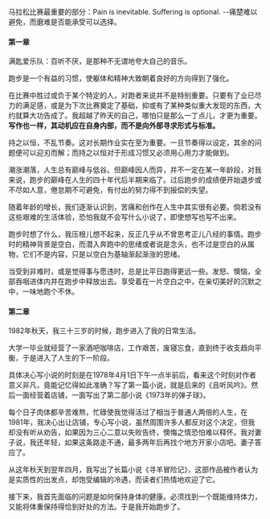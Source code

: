 马拉松比赛最重要的部分：Pain is inevitable. Suffering is optional. --痛楚难以避免，而磨难是否能承受可以选择。

#### 第一章

满匙爱乐队：百听不厌，是那种不无谓地夸大自己的音乐。

跑步是一个有益的习惯，使躯体和精神大致朝着良好的方向得到了强化。

在比赛中胜过或负于某个特定的人，对跑者来说并不是特别重要。只要有了业已尽力的满足感，或是为下次比赛奠定了基础，抑或有了某种类似重大发现的东西，大约就算大功告成了。我超越了昨天的自己，哪怕只是那么一丁点儿，才更为重要。**写作也一样，其动机应在自身内部，而不是向外部寻求形式与标准。**

持之以恒，不乱节奏。这对长期作业实在至为重要。一旦节奏得以设定，其余的问题便可以迎刃而解；而持之以恒对于形成习惯又必须用心用力才能做到。

潮涨潮落，人生总有巅峰与低谷。但巅峰因人而异，并不一定在某一年龄段，对我来说，跑步的巅峰在人生的四十年代后半期来临了。过后跑步的成绩便开始退步或不尽如人意，倦怠期不可避免，有付出的努力得不到报偿的失望。

随着年龄的增长，我们逐渐认识到，苦痛和创作在人生中其实很有必要。倘若没有这些艰难的生活体验，恐怕我就不会写什么小说了，即使想写也写不出来。

跑步时想了什么，我压根儿想不起来，反正几乎从不曾思考正儿八经的事情。跑步时的精神背景是空白，而潜入奔跑中的思绪或者说是念头，也不过是空白的从属物，它们不是内容，只是以空白为基轴渐起渐涨的思绪。

当受到非难时，或是觉得事与愿违时，总是比平日跑得更远一些。发怒、懊恼，全部吞咽进体内并在跑步中释放出去。享受着在一片空白之中，在亲切美好的沉默之中，一味地跑个不休。

#### 第二章

1982年秋天，我三十三岁的时候，跑步进入了我的日常生活。

大学一毕业就经营了一家酒吧咖啡店，工作艰苦，废寝忘食，直到终于收支趋向平衡，于是进入了人生的下一阶段。

具体决心写小说的时刻是在1978年4月1日下午一点半前后，看来这个时刻对作者意义非凡，竟能记忆得如此准确？写了第一篇小说，就是后来的《且听风吟》。然后一面经营着店铺，一面写出了第二部小说《1973年的弹子球》。

每个日子肉体都辛苦难熬，忙碌使我觉得活过了相当于普通人两倍的人生，在1981年，我决心出让店铺，专心写小说，虽然周围许多人都反对这个决定，但我却没有听从劝告，如果因为三心二意以失败告终，懊悔之情恐怕难以释怀。我对妻子说，我还年轻，如果这条路走不通，最多两年后再找个地方开家小店吧。妻子答应了。

从这年秋天到翌年四月，我写出了长篇小说《寻羊冒险记》，这部作品被作者认为是实质性的出发点，却饱受编辑的冷遇，而读者们热情地欢迎了它。

接下来，我首先面临的问题是如何保持身体的健康。必须找到一个既能维持体力，又能将体重保持得恰到好处的方法。于是我开始跑步了。